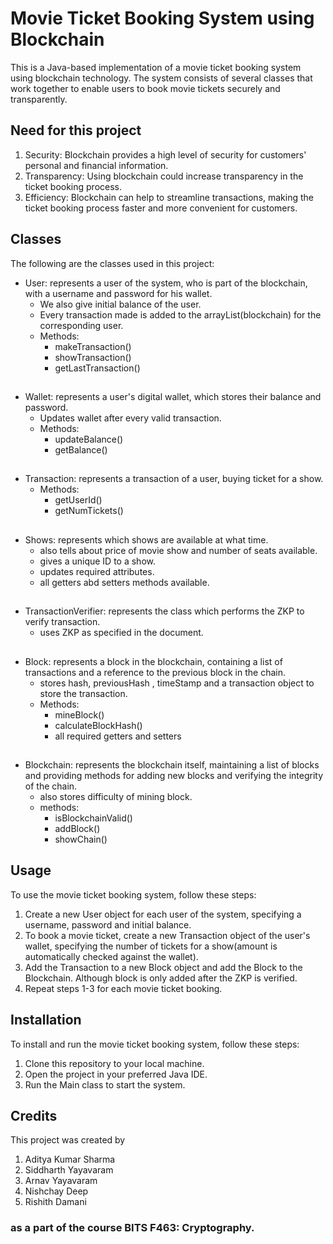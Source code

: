 # Movie Ticket Booking System using Blockchain

This is a Java-based implementation of a movie ticket booking system using blockchain technology. The system consists of several classes that work together to enable users to book movie tickets securely and transparently.

## Need for this project
1. Security: Blockchain provides a high level of security for customers' personal and financial information.
2. Transparency: Using blockchain could increase transparency in the ticket booking process.
3. Efficiency: Blockchain can help to streamline transactions, making the ticket booking process faster and more convenient for customers.

## Classes
The following are the classes used in this project:

- User: represents a user of the system, who is part of the blockchain, with a username and password for his wallet.
    - We also give initial balance of the user.
    - Every transaction made is added to the arrayList(blockchain) for the corresponding user.
    - Methods:
        - makeTransaction()
        - showTransaction()
        - getLastTransaction()
##
- Wallet: represents a user's digital wallet, which stores their balance and password.
    - Updates wallet after every valid transaction.
    - Methods:
        - updateBalance()
        - getBalance()
##
- Transaction: represents a transaction of a user, buying ticket for a show.
    - Methods:
        - getUserId()
        - getNumTickets()
##
- Shows: represents which shows are available at what time.
    - also tells about price of movie show and number of seats available.
    - gives a unique ID to a show.
    - updates required attributes.
    - all getters abd setters methods available.
##
- TransactionVerifier: represents the class which performs the ZKP to verify transaction.
    - uses ZKP as specified in the document.
##
- Block: represents a block in the blockchain, containing a list of transactions and a reference to the previous block in the chain.
    - stores hash, previousHash , timeStamp and a transaction object to store the transaction.
    - Methods:
        - mineBlock()
        - calculateBlockHash()
        - all required getters and setters
##
- Blockchain: represents the blockchain itself, maintaining a list of blocks and providing methods for adding new blocks and verifying the integrity of the chain.
    - also stores difficulty of mining block.
    - methods:
        - isBlockchainValid()
        - addBlock()
        - showChain()

## Usage
To use the movie ticket booking system, follow these steps:

1. Create a new User object for each user of the system, specifying a username, password and initial balance.
2. To book a movie ticket, create a new Transaction object of the user's wallet, specifying the number of tickets for a show(amount is automatically checked against the wallet).
3. Add the Transaction to a new Block object and add the Block to the Blockchain. Although block is only added after the ZKP is verified.
4. Repeat steps 1-3 for each movie ticket booking.

## Installation
To install and run the movie ticket booking system, follow these steps:

1. Clone this repository to your local machine.
2. Open the project in your preferred Java IDE.
3. Run the Main class to start the system.

## Credits
This project was created by
1. Aditya Kumar Sharma
2. Siddharth Yayavaram
3. Arnav Yayavaram
4. Nishchay Deep
5. Rishith Damani
### as a part of the course BITS F463: Cryptography.
